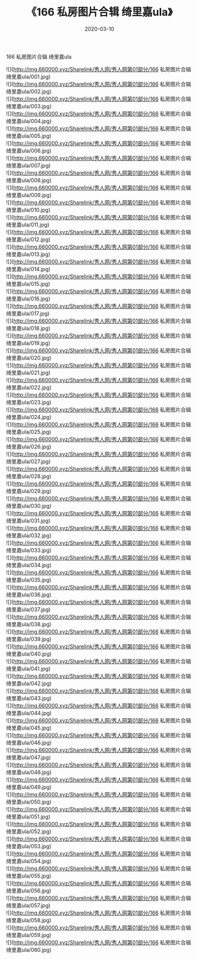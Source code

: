 ﻿---
layout: post
title:  《166 私房图片合辑 绮里嘉ula》
date:   2020-03-10
img: http://img.660000.xyz/Sharelink/秀人网/秀人网第01部分/166 私房图片合辑 绮里嘉ula/000.jpg
categories: [美女, 清纯, 唯美]
---

166 私房图片合辑 绮里嘉ula

  ![](http://img.660000.xyz/Sharelink/秀人网/秀人网第01部分/166 私房图片合辑 绮里嘉ula/001.jpg) <br> ![](http://img.660000.xyz/Sharelink/秀人网/秀人网第01部分/166 私房图片合辑 绮里嘉ula/002.jpg) <br> ![](http://img.660000.xyz/Sharelink/秀人网/秀人网第01部分/166 私房图片合辑 绮里嘉ula/003.jpg) <br> ![](http://img.660000.xyz/Sharelink/秀人网/秀人网第01部分/166 私房图片合辑 绮里嘉ula/004.jpg) <br> ![](http://img.660000.xyz/Sharelink/秀人网/秀人网第01部分/166 私房图片合辑 绮里嘉ula/005.jpg) <br> ![](http://img.660000.xyz/Sharelink/秀人网/秀人网第01部分/166 私房图片合辑 绮里嘉ula/006.jpg) <br> ![](http://img.660000.xyz/Sharelink/秀人网/秀人网第01部分/166 私房图片合辑 绮里嘉ula/007.jpg) <br> ![](http://img.660000.xyz/Sharelink/秀人网/秀人网第01部分/166 私房图片合辑 绮里嘉ula/008.jpg) <br> ![](http://img.660000.xyz/Sharelink/秀人网/秀人网第01部分/166 私房图片合辑 绮里嘉ula/009.jpg) <br> ![](http://img.660000.xyz/Sharelink/秀人网/秀人网第01部分/166 私房图片合辑 绮里嘉ula/010.jpg) <br> ![](http://img.660000.xyz/Sharelink/秀人网/秀人网第01部分/166 私房图片合辑 绮里嘉ula/011.jpg) <br> ![](http://img.660000.xyz/Sharelink/秀人网/秀人网第01部分/166 私房图片合辑 绮里嘉ula/012.jpg) <br> ![](http://img.660000.xyz/Sharelink/秀人网/秀人网第01部分/166 私房图片合辑 绮里嘉ula/013.jpg) <br> ![](http://img.660000.xyz/Sharelink/秀人网/秀人网第01部分/166 私房图片合辑 绮里嘉ula/014.jpg) <br> ![](http://img.660000.xyz/Sharelink/秀人网/秀人网第01部分/166 私房图片合辑 绮里嘉ula/015.jpg) <br> ![](http://img.660000.xyz/Sharelink/秀人网/秀人网第01部分/166 私房图片合辑 绮里嘉ula/016.jpg) <br> ![](http://img.660000.xyz/Sharelink/秀人网/秀人网第01部分/166 私房图片合辑 绮里嘉ula/017.jpg) <br> ![](http://img.660000.xyz/Sharelink/秀人网/秀人网第01部分/166 私房图片合辑 绮里嘉ula/018.jpg) <br> ![](http://img.660000.xyz/Sharelink/秀人网/秀人网第01部分/166 私房图片合辑 绮里嘉ula/019.jpg) <br> ![](http://img.660000.xyz/Sharelink/秀人网/秀人网第01部分/166 私房图片合辑 绮里嘉ula/020.jpg) <br> ![](http://img.660000.xyz/Sharelink/秀人网/秀人网第01部分/166 私房图片合辑 绮里嘉ula/021.jpg) <br> ![](http://img.660000.xyz/Sharelink/秀人网/秀人网第01部分/166 私房图片合辑 绮里嘉ula/022.jpg) <br> ![](http://img.660000.xyz/Sharelink/秀人网/秀人网第01部分/166 私房图片合辑 绮里嘉ula/023.jpg) <br> ![](http://img.660000.xyz/Sharelink/秀人网/秀人网第01部分/166 私房图片合辑 绮里嘉ula/024.jpg) <br> ![](http://img.660000.xyz/Sharelink/秀人网/秀人网第01部分/166 私房图片合辑 绮里嘉ula/025.jpg) <br> ![](http://img.660000.xyz/Sharelink/秀人网/秀人网第01部分/166 私房图片合辑 绮里嘉ula/026.jpg) <br> ![](http://img.660000.xyz/Sharelink/秀人网/秀人网第01部分/166 私房图片合辑 绮里嘉ula/027.jpg) <br> ![](http://img.660000.xyz/Sharelink/秀人网/秀人网第01部分/166 私房图片合辑 绮里嘉ula/028.jpg) <br> ![](http://img.660000.xyz/Sharelink/秀人网/秀人网第01部分/166 私房图片合辑 绮里嘉ula/029.jpg) <br> ![](http://img.660000.xyz/Sharelink/秀人网/秀人网第01部分/166 私房图片合辑 绮里嘉ula/030.jpg) <br> ![](http://img.660000.xyz/Sharelink/秀人网/秀人网第01部分/166 私房图片合辑 绮里嘉ula/031.jpg) <br> ![](http://img.660000.xyz/Sharelink/秀人网/秀人网第01部分/166 私房图片合辑 绮里嘉ula/032.jpg) <br> ![](http://img.660000.xyz/Sharelink/秀人网/秀人网第01部分/166 私房图片合辑 绮里嘉ula/033.jpg) <br> ![](http://img.660000.xyz/Sharelink/秀人网/秀人网第01部分/166 私房图片合辑 绮里嘉ula/034.jpg) <br> ![](http://img.660000.xyz/Sharelink/秀人网/秀人网第01部分/166 私房图片合辑 绮里嘉ula/035.jpg) <br> ![](http://img.660000.xyz/Sharelink/秀人网/秀人网第01部分/166 私房图片合辑 绮里嘉ula/036.jpg) <br> ![](http://img.660000.xyz/Sharelink/秀人网/秀人网第01部分/166 私房图片合辑 绮里嘉ula/037.jpg) <br> ![](http://img.660000.xyz/Sharelink/秀人网/秀人网第01部分/166 私房图片合辑 绮里嘉ula/038.jpg) <br> ![](http://img.660000.xyz/Sharelink/秀人网/秀人网第01部分/166 私房图片合辑 绮里嘉ula/039.jpg) <br> ![](http://img.660000.xyz/Sharelink/秀人网/秀人网第01部分/166 私房图片合辑 绮里嘉ula/040.jpg) <br> ![](http://img.660000.xyz/Sharelink/秀人网/秀人网第01部分/166 私房图片合辑 绮里嘉ula/041.jpg) <br> ![](http://img.660000.xyz/Sharelink/秀人网/秀人网第01部分/166 私房图片合辑 绮里嘉ula/042.jpg) <br> ![](http://img.660000.xyz/Sharelink/秀人网/秀人网第01部分/166 私房图片合辑 绮里嘉ula/043.jpg) <br> ![](http://img.660000.xyz/Sharelink/秀人网/秀人网第01部分/166 私房图片合辑 绮里嘉ula/044.jpg) <br> ![](http://img.660000.xyz/Sharelink/秀人网/秀人网第01部分/166 私房图片合辑 绮里嘉ula/045.jpg) <br> ![](http://img.660000.xyz/Sharelink/秀人网/秀人网第01部分/166 私房图片合辑 绮里嘉ula/046.jpg) <br> ![](http://img.660000.xyz/Sharelink/秀人网/秀人网第01部分/166 私房图片合辑 绮里嘉ula/047.jpg) <br> ![](http://img.660000.xyz/Sharelink/秀人网/秀人网第01部分/166 私房图片合辑 绮里嘉ula/048.jpg) <br> ![](http://img.660000.xyz/Sharelink/秀人网/秀人网第01部分/166 私房图片合辑 绮里嘉ula/049.jpg) <br> ![](http://img.660000.xyz/Sharelink/秀人网/秀人网第01部分/166 私房图片合辑 绮里嘉ula/050.jpg) <br> ![](http://img.660000.xyz/Sharelink/秀人网/秀人网第01部分/166 私房图片合辑 绮里嘉ula/051.jpg) <br> ![](http://img.660000.xyz/Sharelink/秀人网/秀人网第01部分/166 私房图片合辑 绮里嘉ula/052.jpg) <br> ![](http://img.660000.xyz/Sharelink/秀人网/秀人网第01部分/166 私房图片合辑 绮里嘉ula/053.jpg) <br> ![](http://img.660000.xyz/Sharelink/秀人网/秀人网第01部分/166 私房图片合辑 绮里嘉ula/054.jpg) <br> ![](http://img.660000.xyz/Sharelink/秀人网/秀人网第01部分/166 私房图片合辑 绮里嘉ula/055.jpg) <br> ![](http://img.660000.xyz/Sharelink/秀人网/秀人网第01部分/166 私房图片合辑 绮里嘉ula/056.jpg) <br> ![](http://img.660000.xyz/Sharelink/秀人网/秀人网第01部分/166 私房图片合辑 绮里嘉ula/057.jpg) <br> ![](http://img.660000.xyz/Sharelink/秀人网/秀人网第01部分/166 私房图片合辑 绮里嘉ula/058.jpg) <br> ![](http://img.660000.xyz/Sharelink/秀人网/秀人网第01部分/166 私房图片合辑 绮里嘉ula/059.jpg) <br> ![](http://img.660000.xyz/Sharelink/秀人网/秀人网第01部分/166 私房图片合辑 绮里嘉ula/060.jpg) <br>